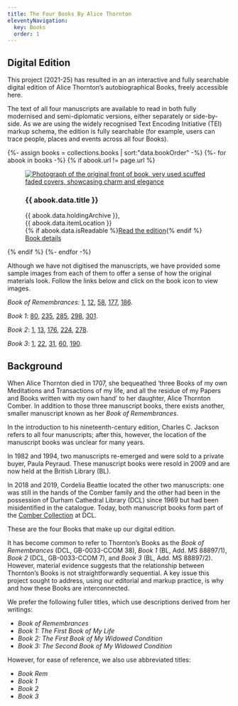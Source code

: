 ```yaml
---
title: The Four Books By Alice Thornton
eleventyNavigation:
  key: Books
  order: 1
---
```


## Digital Edition

This project (2021-25) has resulted in an an interactive and fully searchable digital edition of Alice Thornton’s autobiographical Books, freely accessible here.

The text of all four manuscripts are available to read in both fully modernised and semi-diplomatic versions, either separately or side-by-side. As we are using the widely recognised Text Encoding Initiative (TEI) markup schema, the edition is fully searchable (for example, users can trace people, places and events across all four Books).

<div class="bookshelf">
  {%- assign books = collections.books | sort:"data.bookOrder" -%}
  {%- for abook in books -%}
    {% if abook.url != page.url %}
      <figure class="book columns">
        <a href="{{ abook.url | url }}" class="column is-half">
          <img src="{{ abook.data.image }}" alt="Photograph of the original front of book, very used scuffed faded covers, showcasing charm and elegance">
        </a>
        <div class="column is-half is-flex is-flex-direction-column">
          <h3>{{ abook.data.title }}</h3>
          <figcaption>
            {{ abook.data.holdingArchive }},<br>
            {{ abook.data.itemLocation }}
          </figcaption>
          <div class="book-buttons">
          {% if abook.data.isReadable %}<a href="viewer/?p0.do={{ abook.fileSlug }}&p0.vi=modern" class="button is-primary">Read the edition</a>{% endif %}<br>
            <a href="{{ abook.url | url }}" class="button is-secondary">Book details</a>
          </div>
        </div>
      </figure>
    {% endif %}
  {%- endfor -%}
</div>

Although we have not digitised the manuscripts, we have provided some sample images from each of them to offer a sense of how the original materials look. Follow the links below and click on the book icon to view images.

*Book of Remembrances*: [1](https://thornton.kdl.kcl.ac.uk/edition/?p0.lo=p.1&p0.vi=modern), [12](https://thornton.kdl.kcl.ac.uk/edition/?p0.lo=p.12&p0.vi=modern), [58](https://thornton.kdl.kcl.ac.uk/edition/?p0.lo=p.58&p0.vi=modern), [177](https://thornton.kdl.kcl.ac.uk/edition/?p0.lo=p.177&p0.vi=modern), [186](https://thornton.kdl.kcl.ac.uk/edition/?p0.lo=p.186&p0.vi=modern).

*Book 1*: [80](https://thornton.kdl.kcl.ac.uk/edition/?p0.do=book_one&p0.lo=p.80&p0.vi=modern), [235](https://thornton.kdl.kcl.ac.uk/edition/?p0.do=book_one&p0.lo=p.235&p0.vi=modern), [285](https://thornton.kdl.kcl.ac.uk/edition/?p0.do=book_one&p0.lo=p.285&p0.vi=modern), [298](https://thornton.kdl.kcl.ac.uk/edition/?p0.do=book_one&p0.lo=p.298&p0.vi=modern), [301](https://thornton.kdl.kcl.ac.uk/edition/?p0.do=book_one&p0.lo=p.301&p0.vi=modern).

*Book 2*: [1](https://thornton.kdl.kcl.ac.uk/edition/?p0.do=book_two&p0.lo=p.1&p0.vi=modern), [13](https://thornton.kdl.kcl.ac.uk/edition/?p0.do=book_two&p0.lo=p.13&p0.vi=modern), [176](https://thornton.kdl.kcl.ac.uk/edition/?p0.do=book_two&p0.lo=p.176&p0.vi=modern), [224](https://thornton.kdl.kcl.ac.uk/edition/?p0.do=book_two&p0.lo=p.224&p0.vi=modern), [278](https://thornton.kdl.kcl.ac.uk/edition/?p0.do=book_two&p0.lo=p.278&p0.vi=modern).

*Book 3*: [1](https://thornton.kdl.kcl.ac.uk/edition/?p0.do=book_three&p0.lo=p.1&p0.vi=modern), [22](https://thornton.kdl.kcl.ac.uk/edition/?p0.do=book_three&p0.lo=p.22&p0.vi=modern), [31](https://thornton.kdl.kcl.ac.uk/edition/?p0.do=book_three&p0.lo=p.31&p0.vi=modern), [60](https://thornton.kdl.kcl.ac.uk/edition/?p0.do=book_three&p0.lo=p.60&p0.vi=modern), [190](https://thornton.kdl.kcl.ac.uk/edition/?p0.do=book_three&p0.lo=p.190&p0.vi=modern).


## Background

When Alice Thornton died in 1707, she bequeathed ‘three Books of my own Meditations and Transactions of my life, and all the residue of my Papers and Books written with my own hand’ to her daughter, Alice Thornton Comber. In addition to those three manuscript books, there exists another, smaller manuscript known as her _Book of Remembrances_.

In the introduction to his nineteenth-century edition, Charles C. Jackson refers to all four manuscripts; after this, however, the location of the manuscript books was unclear for many years.

In 1982 and 1994, two manuscripts re-emerged and were sold to a private buyer, Paula Peyraud. These manuscript books were resold in 2009 and are now held at the British Library (BL).

In 2018 and 2019, Cordelia Beattie located the other two manuscripts: one was still in the hands of the Comber family and the other had been in the possession of Durham Cathedral Library (DCL) since 1969 but had been misidentified in the catalogue. Today, both manuscript books form part of the [Comber Collection](https://n2t.durham.ac.uk/ark:/32150/s2hm50tr76x.xml) at DCL.

These are the four Books that make up our digital edition.

It has become common to refer to Thornton’s Books as the _Book of Remembrances_ (DCL, GB-0033-CCOM 38), _Book 1_ (BL, Add. MS 88897/1), _Book 2_ (DCL, GB-0033-CCOM 7), and _Book 3_ (BL, Add. MS 88897/2). However, material evidence suggests that the relationship between Thornton’s Books is not straightforwardly sequential. A key issue this project sought to address, using our editorial and markup practice, is why and how these Books are interconnected.

We prefer the following fuller titles, which use descriptions derived from her writings:

- _Book of Remembrances_
- _Book 1: The First Book of My Life_
- _Book 2: The First Book of My Widowed Condition_
- _Book 3: The Second Book of My Widowed Condition_

However, for ease of reference, we also use abbreviated titles:

- _Book Rem_
- _Book 1_
- _Book 2_
- _Book 3_
